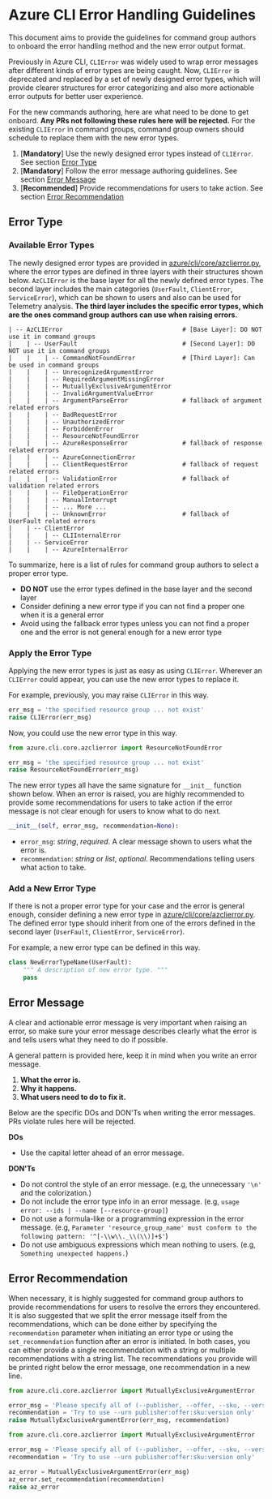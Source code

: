 # Azure CLI Error Handling Guidelines

This document aims to provide the guidelines for command group authors to onboard the error handling method and the new error output format.

Previously in Azure CLI, `CLIError` was widely used to wrap error messages after different kinds of error types are being caught. Now, `CLIError` is deprecated and replaced by a set of newly designed error types, which will provide clearer structures for error categorizing and also more actionable error outputs for better user experience.

For the new commands authoring, here are what need to be done to get onboard. __Any PRs not following these rules here will be rejected.__ For the existing `CLIError` in command groups, command group owners should schedule to replace them with the new error types.
1. [__Mandatory__] Use the newly designed error types instead of `CLIError`. See section [Error Type](#Error-Type)
2. [__Mandatory__] Follow the error message authoring guidelines. See section [Error Message](#Error-Message)
3. [__Recommended__] Provide recommendations for users to take action. See section [Error Recommendation](#Error-Recommendation)


## Error Type

### Available Error Types

The newly designed error types are provided in [azure/cli/core/azclierror.py](https://github.com/Azure/azure-cli/blob/dev/src/azure-cli-core/azure/cli/core/azclierror.py), where the error types are defined in three layers with their structures shown below. `AzCLIError` is the base layer for all the newly defined error types. The second layer includes the main categories (`UserFault`, `ClientError`, `ServiceError`), which can be shown to users and also can be used for Telemetry analysis. __The third layer includes the specific error types, which are the ones command group authors can use when raising errors.__

```
| -- AzCLIError                                 # [Base Layer]: DO NOT use it in command groups
|    | -- UserFault                             # [Second Layer]: DO NOT use it in command groups
|    |    | -- CommandNotFoundError             # [Third Layer]: Can be used in command groups
|    |    | -- UnrecognizedArgumentError
|    |    | -- RequiredArgumentMissingError
|    |    | -- MutuallyExclusiveArgumentError
|    |    | -- InvalidArgumentValueError
|    |    | -- ArgumentParseError               # fallback of argument related errors
|    |    | -- BadRequestError
|    |    | -- UnauthorizedError
|    |    | -- ForbiddenError
|    |    | -- ResourceNotFoundError
|    |    | -- AzureResponseError               # fallback of response related errors
|    |    | -- AzureConnectionError
|    |    | -- ClientRequestError               # fallback of request related errors
|    |    | -- ValidationError                  # fallback of validation related errors
|    |    | -- FileOperationError
|    |    | -- ManualInterrupt
|    |    | -- ... More ...
|    |    | -- UnknownError                     # fallback of UserFault related errors
|    | -- ClientError
|    |    | -- CLIInternalError
|    | -- ServiceError
|    |    | -- AzureInternalError
```

To summarize, here is a list of rules for command group authors to select a proper error type.
- __DO NOT__ use the error types defined in the base layer and the second layer
- Consider defining a new error type if you can not find a proper one when it is a general error
- Avoid using the fallback error types unless you can not find a proper one and the error is not general enough for a new error type

### Apply the Error Type

Applying the new error types is just as easy as using `CLIError`. Wherever an `CLIError` could appear, you can use the new error types to replace it.

For example, previously, you may raise `CLIError` in this way.
```Python
err_msg = 'the specified resource group ... not exist'
raise CLIError(err_msg)
```

Now, you could use the new error type in this way.
```Python
from azure.cli.core.azclierror import ResourceNotFoundError

err_msg = 'the specified resource group ... not exist'
raise ResourceNotFoundError(err_msg)
```

The new error types all have the same signature for `__init__` function shown below. When an error is raised, you are highly recommended to provide some recommendations for users to take action if the error message is not clear enough for users to know what to do next.
```Python
__init__(self, error_msg, recommendation=None):
```
- `error_msg`: _string_, _required_. A clear message shown to users what the error is.
- `recommendation`: _string_ or _list_, _optional_. Recommendations telling users what action to take.

### Add a New Error Type

If there is not a proper error type for your case and the error is general enough, consider defining a new error type in [azure/cli/core/azclierror.py](https://github.com/Azure/azure-cli/blob/dev/src/azure-cli-core/azure/cli/core/azclierror.py). The defined error type should inherit from one of the errors defined in the second layer (`UserFault`, `ClientError`, `ServiceError`).

For example, a new error type can be defined in this way.
```Python
class NewErrorTypeName(UserFault):
    """ A description of new error type. """
    pass
```


## Error Message

A clear and actionable error message is very important when raising an error, so make sure your error message describes clearly what the error is and tells users what they need to do if possible.

A general pattern is provided here, keep it in mind when you write an error message.

1. __What the error is.__
2. __Why it happens.__
3. __What users need to do to fix it.__

Below are the specific DOs and DON'Ts when writing the error messages. PRs violate rules here will be rejected.

__DOs__
- Use the capital letter ahead of an error message.

__DON'Ts__
- Do not control the style of an error message. (e.g, the unnecessary `'\n'` and the colorization.)
- Do not include the error type info in an error message. (e.g, `usage error: --ids | --name [--resource-group]`)
- Do not use a formula-like or a programming expression in the error message. (e.g, `Parameter 'resource_group_name' must conform to the following pattern: '^[-\\w\\._\\(\\)]+$'`)
- Do not use ambiguous expressions which mean nothing to users. (e.g, `Something unexpected happens.`)


## Error Recommendation

When necessary, it is highly suggested for command group authors to provide recommendations for users to resolve the errors they encountered. It is also suggested that we split the error message itself from the recommendations, which can be done either by specifying the `recommendation` parameter when initiating an error type or using the `set_recommendation` function after an error is initiated. In both cases, you can either provide a single recommendation with a string or multiple recommendations with a string list. The recommendations you provide will be printed right below the error message, one recommendation in a new line.


```Python
from azure.cli.core.azclierror import MutuallyExclusiveArgumentError

error_msg = 'Please specify all of (--publisher, --offer, --sku, --version), or --urn'
recommendation = 'Try to use --urn publisher:offer:sku:version only'
raise MutuallyExclusiveArgumentError(err_msg, recommendation)
```

```Python
from azure.cli.core.azclierror import MutuallyExclusiveArgumentError

error_msg = 'Please specify all of (--publisher, --offer, --sku, --version), or --urn'
recommendation = 'Try to use --urn publisher:offer:sku:version only'

az_error = MutuallyExclusiveArgumentError(err_msg)
az_error.set_recommendation(recommendation)
raise az_error
```

